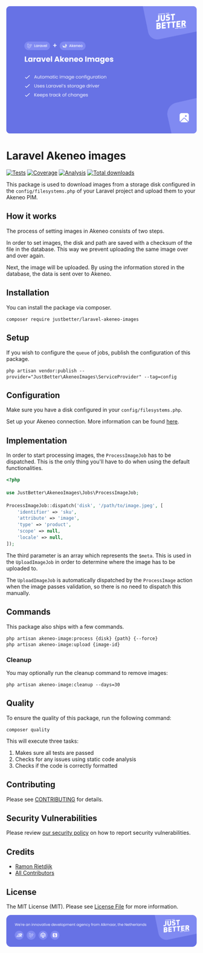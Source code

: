 <a href="https://github.com/justbetter/laravel-akeneo-images" title="JustBetter">
    <img src="./art/banner.svg" alt="Package banner">
</a>

# Laravel Akeneo images

<p>
    <a href="https://github.com/justbetter/laravel-akeneo-images"><img src="https://img.shields.io/github/actions/workflow/status/justbetter/laravel-akeneo-images/tests.yml?label=tests&style=flat-square" alt="Tests"></a>
    <a href="https://github.com/justbetter/laravel-akeneo-images"><img src="https://img.shields.io/github/actions/workflow/status/justbetter/laravel-akeneo-images/coverage.yml?label=coverage&style=flat-square" alt="Coverage"></a>
    <a href="https://github.com/justbetter/laravel-akeneo-images"><img src="https://img.shields.io/github/actions/workflow/status/justbetter/laravel-akeneo-images/analyse.yml?label=analysis&style=flat-square" alt="Analysis"></a>
    <a href="https://github.com/justbetter/laravel-akeneo-images"><img src="https://img.shields.io/packagist/dt/justbetter/laravel-akeneo-images?color=blue&style=flat-square" alt="Total downloads"></a>
</p>

This package is used to download images from a storage disk configured in the `config/filesystems.php` of your Laravel
project and upload them to your Akeneo PIM.

## How it works

The process of setting images in Akeneo consists of two steps.

In order to set images, the disk and path are saved with a checksum of the file in the database. This way we prevent
uploading the same image over and over again.

Next, the image will be uploaded. By using the information stored in the database, the data is sent over to Akeneo.

## Installation

You can install the package via composer.

```shell
composer require justbetter/laravel-akeneo-images
```

## Setup

If you wish to configure the `queue` of jobs, publish the configuration of this package.

```shell
php artisan vendor:publish --provider="JustBetter\AkeneoImages\ServiceProvider" --tag=config
```

## Configuration

Make sure you have a disk configured in your `config/filesystems.php`.

Set up your Akeneo connection. More information can be found [here](https://github.com/justbetter/laravel-akeneo-client#configuration).

## Implementation

In order to start processing images, the `ProcessImageJob` has to be dispatched. This is the only thing you'll have to
do when using the default functionalities.

```php
<?php

use JustBetter\AkeneoImages\Jobs\ProcessImageJob;

ProcessImageJob::dispatch('disk', '/path/to/image.jpeg', [
    'identifier' => 'sku',
    'attribute' => 'image',
    'type' => 'product',
    'scope' => null,
    'locale' => null,
]);
```

The third parameter is an array which represents the `$meta`. This is used in the `UploadImageJob` in order to determine
where the image has to be uploaded to.

The `UploadImageJob` is automatically dispatched by the `ProcessImage` action when the image passes validation, so there
is no need to dispatch this manually.

## Commands

This package also ships with a few commands.

```shell
php artisan akeneo-image:process {disk} {path} {--force}
php artisan akeneo-image:upload {image-id}
```

### Cleanup

You may optionally run the cleanup command to remove images:

```shell
php artisan akeneo-image:cleanup --days=30
```

## Quality

To ensure the quality of this package, run the following command:

```shell
composer quality
```

This will execute three tasks:

1. Makes sure all tests are passed
2. Checks for any issues using static code analysis
3. Checks if the code is correctly formatted

## Contributing

Please see [CONTRIBUTING](.github/CONTRIBUTING.md) for details.

## Security Vulnerabilities

Please review [our security policy](../../security/policy) on how to report security vulnerabilities.

## Credits

- [Ramon Rietdijk](https://github.com/ramonrietdijk)
- [All Contributors](../../contributors)

## License

The MIT License (MIT). Please see [License File](LICENSE) for more information.

<a href="https://justbetter.nl" title="JustBetter">
    <img src="./art/footer.svg" alt="Package footer">
</a>
